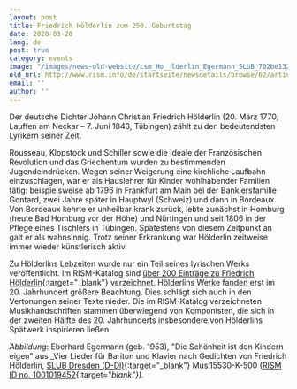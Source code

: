 ```yaml
---
layout: post
title: Friedrich Hölderlin zum 250. Geburtstag
date: 2020-03-20
lang: de
post: true
category: events
image: "/images/news-old-website/csm_Ho__lderlin_Egermann_SLUB_702be13270.jpg"
old_url: http://www.rism.info/de/startseite/newsdetails/browse/62/article/64/friedrich-hoelderlin-at-250.html
email: ''
author: ''
---
```



Der deutsche Dichter Johann Christian Friedrich Hölderlin (20. März 1770, Lauffen am Neckar – 7. Juni 1843, Tübingen) zählt zu den bedeutendsten Lyrikern seiner Zeit.

Rousseau, Klopstock und Schiller sowie die Ideale der Französischen Revolution und das Griechentum wurden zu bestimmenden Jugendeindrücken. Wegen seiner Weigerung eine kirchliche Laufbahn einzuschlagen, war er als Hauslehrer für Kinder wohlhabender Familien tätig: beispielsweise ab 1796 in Frankfurt am Main bei der Bankiersfamilie Gontard, zwei Jahre später in Hauptwyl (Schweiz) und dann in Bordeaux. Von Bordeaux kehrte er unheilbar krank zurück, lebte zunächst in Homburg (heute Bad Homburg vor der Höhe) und Nürtingen und seit 1806 in der Pflege eines Tischlers in Tübingen. Spätestens von diesem Zeitpunkt an galt er als wahnsinnig. Trotz seiner Erkrankung war Hölderlin zeitweise immer wieder künstlerisch aktiv.

Zu Hölderlins Lebzeiten wurde nur ein Teil seines lyrischen Werks veröffentlicht. Im RISM-Katalog sind [über 200 Einträge zu Friedrich Hölderlin](https://opac.rism.info/metaopac/perma.do;jsessionid=01C85DE9A630F284DD6805522E01C3B8.touch01?v=rism&q=-1%3d%22pe93402%22){:target="_blank"} verzeichnet. Hölderlins Werke fanden erst im 20. Jahrhundert größere Beachtung. Dies schlägt sich auch in den Vertonungen seiner Texte nieder. Die im RISM-Katalog verzeichneten Musikhandschriften stammen überwiegend von Komponisten, die sich in der zweiten Hälfte des 20. Jahrhunderts insbesondere von Hölderlins Spätwerk inspirieren ließen.


_Abbildung_: Eberhard Egermann (geb. 1953), "Die Schönheit ist den Kindern eigen" aus _Vier Lieder für Bariton und Klavier nach Gedichten von Friedrich Hölderlin, [SLUB Dresden (D-Dl)](https://digital.slub-dresden.de/werkansicht/dlf/205749/3/){:target="_blank"} Mus.15530-K-500 ([RISM ID no. 1001019452](https://opac.rism.info/search?id=1001019452&View=rism){:target="_blank"})._

